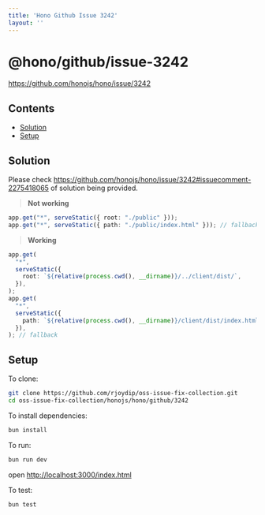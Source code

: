 ```yaml
---
title: 'Hono Github Issue 3242'
layout: ''
---
```


# @hono/github/issue-3242

<https://github.com/honojs/hono/issue/3242>

## Contents

* [Solution](#solution)
* [Setup](#setup)

## Solution

Please check
<https://github.com/honojs/hono/issue/3242#issuecomment-2275418065>
of solution being provided.

> **Not working**

```ts
app.get("*", serveStatic({ root: "./public" }));
app.get("*", serveStatic({ path: "./public/index.html" })); // fallback
```

> **Working**

```ts
app.get(
  "*",
  serveStatic({
    root: `${relative(process.cwd(), __dirname)}/../client/dist/`,
  }),
);
app.get(
  "*",
  serveStatic({
    path: `${relative(process.cwd(), __dirname)}/client/dist/index.html`,
  }),
); // fallback
```

## Setup

To clone:

```sh
git clone https://github.com/rjoydip/oss-issue-fix-collection.git
cd oss-issue-fix-collection/honojs/hono/github/3242
```

To install dependencies:

```sh
bun install
```

To run:

```sh
bun run dev
```

open <http://localhost:3000/index.html>

To test:

```sh
bun test
```
